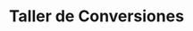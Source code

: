 ---
title: "Taller de Conversiones"
url: /san-pedro-sula/taller-de-conversiones/
shop: Autowerkstatt
---